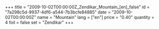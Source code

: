 +++
title = "2009-10-02T00:00:00Z_Zendikar_Mountain_[en]_false"
id = "7a298c5d-9937-4df6-a544-7b3bcfe84885"
date = "2009-10-02T00:00:00Z"
name = "Mountain"
lang = ["en"]
price = "0.40"
quantity = 4
foil = false
set = "Zendikar"
+++
